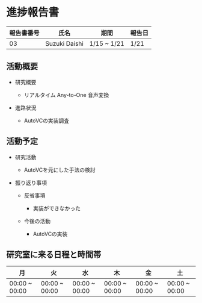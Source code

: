 
# 進捗報告書

報告書番号 | 氏名   | 期間         | 報告日
----- | ---- | ---------- | ---
03    | Suzuki Daishi | 1/15 ~ 1/21 | 1/21

## 活動概要

- 研究概要
  - リアルタイム Any-to-One 音声変換

- 進路状況
  - AutoVCの実装調査

## 活動予定

- 研究活動
  - AutoVCを元にした手法の検討

- 振り返り事項
  - 反省事項
    - 実装ができなかった

  - 今後の活動
    - AutoVCの実装

## 研究室に来る日程と時間帯

月             | 火             | 水             | 木             | 金             | 土
------------- | ------------- | ------------- | ------------- | ------------- | -------------
00:00 ~ 00:00 | 00:00 ~ 00:00 | 00:00 ~ 00:00 | 00:00 ~ 00:00 | 00:00 ~ 00:00 | 00:00 ~ 00:00